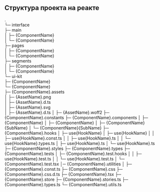 ## Структура проекта на реакте

.  
└─ interface  
   ├─ main  
   │  ├─ {ComponentName}  
   │  └─ {ComponentName}  
   ├─ pages  
   │  ├─ {ComponentName}  
   │  └─ {ComponentName}  
   ├─ segments  
   │  ├─ {ComponentName}  
   │  └─ {ComponentName}  
   └─ ui-kit  
      ├─ {ComponentName}  
      └─ {ComponentName}  
         ├─ {ComponentName}.assets  
         │  ├─ {AssetName}.png  
         │  ├─ {AssetName}.d.ts  
         │  ├─ {AssetName}.svg  
         │  ├─ {AssetName}.d.ts
         │  ├─ {AssetName}.woff2
         ├─ {ComponentName}.constants
         ├─ {ComponentName}.components
         │  ├─ {ComponentName}
         │  ├─ {ComponentName}
         │  ├─ {ComponentName}{SubName}
         │  └─ {ComponentName}{SubName}
         ├─ {ComponentName}.hooks
         │  ├─ use{HookName}
         │  ├─ use{HookName}
         │  │  ├─ use{HookName}.const.ts
         │  │  ├─ use{HookName}.ts
         │  │  └─ use{HookName}.types.ts
         │  ├─ use{HookName}.ts
         │  └─ use{HookName}.ts
         ├─ {ComponentName}.styles
         ├─ {ComponentName}.types
         ├─ {ComponentName}.tests
         │  ├─ {ComponentName}.test.hooks
         │  │  ├─ use{HookName}.test.ts
         │  │  └─ use{HookName}.test.ts
         │  └─ {ComponentName}.test.tsx
         │─ {ComponentName}.utilities
         │
         ├─ {ComponentName}.const.ts
         ├─ {ComponentName}.css
         ├─ {ComponentName}.css.d.ts
         ├─ {ComponentName}.tsx
         ├─ {ComponentName}.store
         ├─ {ComponentName}.stories.ts
         ├─ {ComponentName}.types.ts
         └─ {ComponentName}.utils.ts
